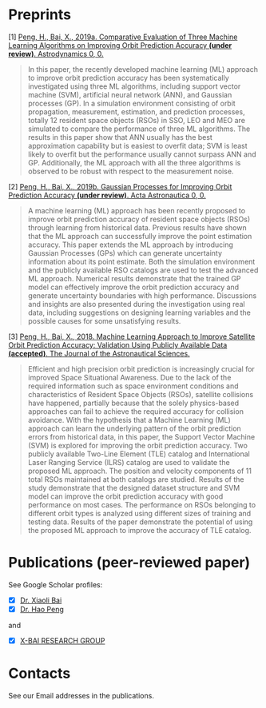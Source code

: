 # Preprints

[1] [Peng, H., Bai, X., 2019a. Comparative Evaluation of Three Machine Learning Algorithms on Improving Orbit Prediction Accuracy **(under review)**. Astrodynamics 0, 0.](preprints\Peng_Bai_Comparitive_2019)
> In this paper, the recently developed machine learning (ML) approach to improve orbit prediction accuracy has been systematically investigated using three ML algorithms, including support vector machine (SVM), artificial neural network (ANN), and Gaussian processes (GP). In a simulation environment consisting of orbit propagation, measurement, estimation, and prediction processes, totally 12 resident space objects (RSOs) in SSO, LEO and MEO are simulated to compare the performance of three ML algorithms. The results in this paper show that ANN usually has the best approximation capability but is easiest to overfit data; SVM is least likely to overfit but the performance usually cannot surpass ANN and GP. Additionally, the ML approach with all the three algorithms is observed to be robust with respect to the measurement noise.

[2] [Peng, H., Bai, X., 2019b. Gaussian Processes for Improving Orbit Prediction Accuracy **(under review)**. Acta Astronautica 0, 0.](preprints\Peng_Bai_Gaussian_2019.pdf)
> A machine learning (ML) approach has been recently proposed to improve orbit prediction accuracy of resident space objects (RSOs) through learning from historical data. 
Previous results have shown that the ML approach can successfully improve the point estimation accuracy. 
This paper extends the ML approach by introducing Gaussian Processes (GPs) which can generate uncertainty information about its point estimate. 
Both the simulation environment and the publicly available RSO catalogs are used to test the advanced ML approach. 
Numerical results demonstrate that the trained GP model can effectively improve the orbit prediction accuracy and generate uncertainty boundaries with high performance. 
Discussions and insights are also presented during the investigation using real data, including suggestions on designing learning variables and the possible causes for some unsatisfying results. 

[3] [Peng, H., Bai, X., 2018. Machine Learning Approach to Improve Satellite Orbit Prediction Accuracy: Validation Using Publicly Available Data **(accepted)**. The Journal of the Astronautical Sciences.](preprints\Peng_Bai_Machine_2019)
> Efficient and high precision orbit prediction is increasingly crucial for improved Space Situational Awareness. 
Due to the lack of the required information such as space environment conditions and characteristics of Resident Space Objects (RSOs), satellite collisions have happened, partially because that the solely physics-based approaches can fail to achieve the required accuracy for collision avoidance. 
With the hypothesis that a Machine Learning (ML) approach can learn the underlying pattern of the orbit prediction errors from historical data, in this paper, the Support Vector Machine (SVM) is explored for improving the orbit prediction accuracy. 
Two publicly available Two-Line Element (TLE) catalog and International Laser Ranging Service (ILRS) catalog are used to validate the proposed ML approach. 
The position and velocity components of 11 total RSOs maintained at both catalogs are studied. 
Results of the study demonstrate that the designed dataset structure and SVM model can improve the orbit prediction accuracy with good performance on most cases. 
The performance on RSOs belonging to different orbit types is analyzed using different sizes of training and testing data. 
Results of the paper demonstrate the potential of using the proposed ML approach to improve the accuracy of TLE catalog. 


# Publications (peer-reviewed paper)

See Google Scholar profiles: 

- [x] [Dr. Xiaoli Bai](https://scholar.google.com/citations?user=tdAeZDIAAAAJ)
- [x] [Dr. Hao Peng](https://scholar.google.com/citations?user=kOEKfc0AAAAJ)

and 

- [x] [X-BAI RESEARCH GROUP](http://x-bai.rutgers.edu/)



# Contacts

See our Email addresses in the publications. 